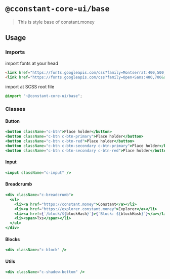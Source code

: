 # `@cconstant-core-ui/base`

> This is style base of constant.money

## Usage

### Imports

import fonts at your head

```html
<link href="https://fonts.googleapis.com/css?family=Montserrat:400,500,700,900&amp;subset=cyrillic,cyrillic-ext,latin-ext,vietnamese" rel="stylesheet" />
<link href="https://fonts.googleapis.com/css?family=Open+Sans:400,700&amp;subset=cyrillic,cyrillic-ext,greek,greek-ext,latin-ext,vietnamese" rel="stylesheet" />
```

import at SCSS root file

```scss
@import "~@constant-core-ui/base";
```

### Classes

#### Button

```jsx
<button className="c-btn">Place holder</button>
<button className="c-btn c-btn-primary">Place holder</button>
<button className="c-btn c-btn-red">Place holder</button>
<button className="c-btn c-btn-secondary c-btn-primary">Place holder</button>
<button className="c-btn c-btn-secondary c-btn-red">Place holder</button>
```

#### Input

```jsx
<input className="c-input" />
```

#### Breadcrumb

```jsx
<div className="c-breadcrumb">
  <ul>
    <li><a href="https://constant.money">Constant</a></li>
    <li><a href="https://explorer.constant.money">Explorer</a></li>
    <li><a href={`/block/${blockHash}`}>{`Block: ${blockHash}`}</a></li>
    <li><span>Txs</span></li>
  </ul>
</div>
```

#### Blocks

```jsx
<div className="c-block" />
```

#### Utils

```jsx
<div className="c-shadow-bottom" />
```

